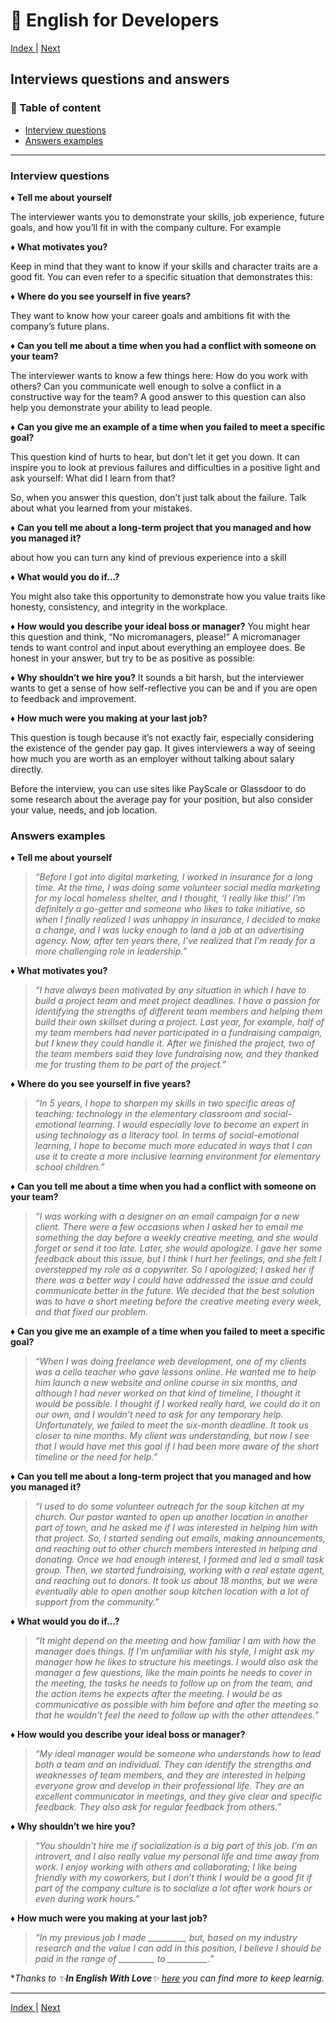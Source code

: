 # :statue_of_liberty: English for Developers

[Index |](/readme.md) [Next](/files/interview_details.md)


## Interviews questions and answers

### :book: Table of content

- [Interview questions](#interview-questions)
- [Answers examples](#answers-examples)

---

### Interview questions

:diamonds: **Tell me about yourself**

The interviewer wants you to demonstrate your skills, job experience, future goals, and how you’ll fit in with the company culture. For example


:diamonds: **What motivates you?**

Keep in mind that they want to know if your skills and character traits are a good fit. You can even refer to a specific situation that demonstrates this:


:diamonds: **Where do you see yourself in five years?**

They want to know how your career goals and ambitions fit with the company’s future plans. 


:diamonds: **Can you tell me about a time when you had a conflict with someone on your team?**

The interviewer wants to know a few things here: How do you work with others? Can you communicate well enough to solve a conflict in a constructive way for the team? A good answer to this question can also help you demonstrate your ability to lead people.


:diamonds: **Can you give me an example of a time when you failed to meet a specific goal?**

This question kind of hurts to hear, but don’t let it get you down. It can inspire you to look at previous failures and difficulties in a positive light and ask yourself: What did I learn from that? 

So, when you answer this question, don’t just talk about the failure. Talk about what you learned from your mistakes.


:diamonds: **Can you tell me about a long-term project that you managed and how you managed it?**

about how you can turn any kind of previous experience into a skill 


:diamonds: **What would you do if…?**

You might also take this opportunity to demonstrate how you value traits like honesty, consistency, and integrity in the workplace.


:diamonds: **How would you describe your ideal boss or manager?**
You might hear this question and think, “No micromanagers, please!” A micromanager tends to want control and input about everything an employee does. Be honest in your answer, but try to be as positive as possible:


:diamonds: **Why shouldn’t we hire you?**
It sounds a bit harsh, but the interviewer wants to get a sense of how self-reflective you can be and if you are open to feedback and improvement.

:diamonds: **How much were you making at your last job?**

This question is tough because it’s not exactly fair, especially considering the existence of the gender pay gap. It gives interviewers a way of seeing how much you are worth as an employer without talking about salary directly. 

Before the interview, you can use sites like PayScale or Glassdoor to do some research about the average pay for your position, but also consider your value, needs, and  job location. 

### Answers examples

:diamonds: **Tell me about yourself**

>*“Before I got into digital marketing, I worked in insurance for a long time. At the time, I was doing some volunteer social media marketing for my local homeless shelter, and I thought, ‘I really like this!’ I’m definitely a go-getter and someone who likes to take initiative, so when I finally realized I was unhappy in insurance, I decided to make a change, and I was lucky enough to land a job at an advertising agency.  Now, after ten years there, I’ve realized that I’m ready for a more challenging role in leadership.”*


:diamonds: **What motivates you?**

>*“I have always been motivated by any situation in which I have to build a project team and meet project deadlines. I have a passion for identifying the strengths of different team members and helping them build their own skillset during a project. Last year, for example, half of my team members had never participated in a fundraising campaign, but I knew they could handle it. After we finished the project, two of the team members said they love fundraising now, and they thanked me for trusting them to be part of the project.”*


:diamonds: **Where do you see yourself in five years?**

>*“In 5 years, I hope to sharpen my skills in two specific areas of teaching: technology in the elementary classroom and social-emotional learning. I would especially love to become an expert in using technology as a literacy tool. In terms of social-emotional learning, I hope to become much more educated in ways that I can use it to create a more inclusive learning environment for elementary school children.”*


:diamonds: **Can you tell me about a time when you had a conflict with someone on your team?**

>*“I was working with a designer on an email campaign for a new client. There were a few occasions when I asked her to email me something the day before a weekly creative meeting, and she would forget or send it too late. Later, she would apologize. I gave her some feedback about this issue, but I think I hurt her feelings, and she felt I overstepped my role as a copywriter. So I apologized; I asked her if there was a better way I could have addressed the issue and could communicate better in the future. We decided that the best solution was to have a short meeting before the creative meeting every week, and that fixed our problem.*


:diamonds: **Can you give me an example of a time when you failed to meet a specific goal?**

>*“When I was doing freelance web development, one of my clients was a cello teacher who gave lessons online. He wanted me to help him launch a new website and online course in six months, and although I had never worked on that kind of timeline, I thought it would be possible. I thought if I worked really hard, we could do it on our own, and I wouldn’t need to ask for any temporary help. Unfortunately, we failed to meet the six-month deadline. It took us closer to nine months. My client was understanding, but now I see that I would have met this goal if I had been more aware of the short timeline or the need for help.”*




:diamonds: **Can you tell me about a long-term project that you managed and how you managed it?**

>*“I used to do some volunteer outreach for the soup kitchen at my church. Our pastor wanted to open up another location in another part of town, and he asked me if I was interested in helping him with that project. So, I started sending out emails, making announcements, and reaching out to other church members interested in helping and donating. Once we had enough interest, I formed and led a small task group. Then, we started fundraising, working with a real estate agent, and reaching out to donors. It took us about 18 months, but we were eventually able to open another soup kitchen location with a lot of support from the community.”* 



:diamonds: **What would you do if…?**

>*“It might depend on the meeting and how familiar I am with how the manager does things. If I’m unfamiliar with his style, I might ask my manager how he likes to structure his meetings.  I would also ask the manager a few questions, like the main points he needs to cover in the meeting, the tasks he needs to follow up on from the team, and the action items he expects after the meeting. I would be as communicative as possible with him before and after the meeting so that he wouldn’t feel the need to follow up with the other attendees.”*



:diamonds: **How would you describe your ideal boss or manager?**

>*“My ideal manager would be someone who understands how to lead both a team and an individual. They can identify the strengths and weaknesses of team members, and they are interested in helping everyone grow and develop in their professional life. They are an excellent communicator in meetings, and they give clear and specific feedback. They also ask for regular feedback from others.”*



:diamonds: **Why shouldn’t we hire you?**

>*“You shouldn’t hire me if socialization is a big part of this job. I’m an introvert, and I also really value my personal life and time away from work. I enjoy working with others and collaborating; I like being friendly with my coworkers, but I don’t think I would be a good fit if part of the company culture is to socialize a lot after work hours or even during work hours.”*



:diamonds: **How much were you making at your last job?**

>*“In my previous job I made _________, but, based on my industry research and the value I can add in this position, I believe I should be paid in the range of _________ to __________.”*


 
**Thanks to :sparkles:**In English With Love**:sparkles: [here](https://www.inenglishwithlove.com/blog/how-to-answer-interview-questions-in-english?rq=interview) you can find more to keep learnig.*

--- 

[Index |](/readme.md) [Next](/files/interview_details.md)